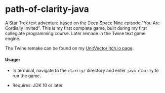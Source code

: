# path-of-clarity-java

A Star Trek text adventure based on the Deep Space Nine episode "You Are Cordially Invited". This is my first complete game, built during my first collegiate programming course. Later remade in the Twine text game engine.

The Twine remake can be found on my [UnitVector itch.io page](https://unitvector.itch.io).


#### Usage:

- In terminal, navigate to the `clarity/` directory and enter `java clarity` to run the game.

- Requires: JDK 10 or later
